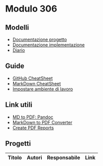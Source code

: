 # Modulo 306


## Modelli
- [Documentazione progetto](Modelli/ModelloDocProgettazione.md)
- [Documentazione implementazione](Modelli/ModelloDocImplementazione.md)
- [Diario](Modelli/ModelloDiario.md)


## Guide
- [GitHub CheatSheet](Guide/github-cheatsheet.pdf)
- [MarkDown CheatSheet](Guide/markdownCheatSheet.md)
- [Impostare ambiente di lavoro](Guide/ImpostareAmbienteLavoro.md)


## Link utili
- [MD to PDF: Pandoc](http://www.pandoc.org)
- [MarkDown to PDF Converter](http://www.markdowntopdf.com/)
- [Create PDF Reports](https://medium.com/@sorenlind/create-pdf-reports-using-r-r-markdown-latex-and-knitr-on-windows-10-952b0c48bfa9#.49ii34y7a)


## Progetti


|Titolo                   |Autori             |Responsabile         |Link           |
|:------------------------|:------------------|:--------------------|:--------------|




